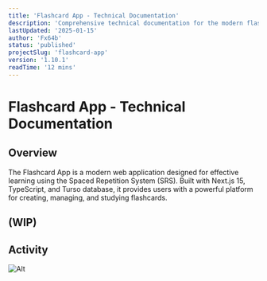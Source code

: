 ```yaml
---
title: 'Flashcard App - Technical Documentation'
description: 'Comprehensive technical documentation for the modern flashcard application with SRS (Spaced Repetition System) implementation.'
lastUpdated: '2025-01-15'
author: 'Fx64b'
status: 'published'
projectSlug: 'flashcard-app'
version: '1.10.1'
readTime: '12 mins'
---
```


# Flashcard App - Technical Documentation

## Overview

The Flashcard App is a modern web application designed for effective learning using the Spaced Repetition System (SRS). Built with Next.js 15, TypeScript, and Turso database, it provides users with a powerful platform for creating, managing, and studying flashcards.

## (WIP)

## Activity

![Alt](https://repobeats.axiom.co/api/embed/e26f5c728d5b30144b3d3353306a519469a999f0.svg 'Repobeats analytics image')
